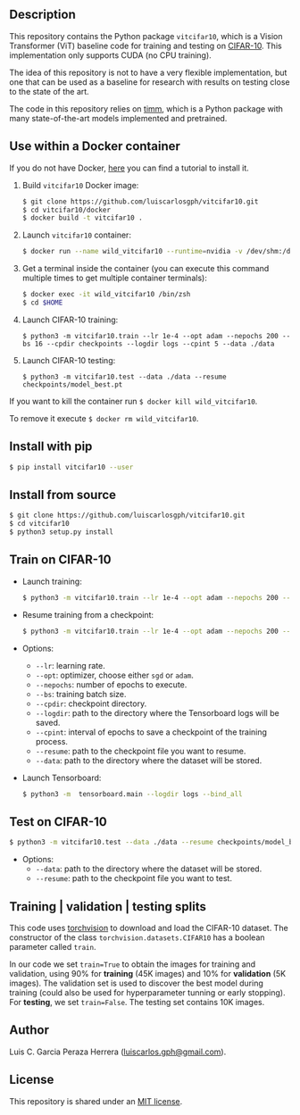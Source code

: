 Description
-----------

This repository contains the Python package `vitcifar10`, which is a Vision Transformer (ViT) baseline code for training and testing on [CIFAR-10](https://www.cs.toronto.edu/~kriz/cifar.html). This implementation only supports CUDA (no CPU training). 

The idea of this repository is not to have a very flexible implementation, but one that can be used as a baseline for research with results on testing close to the state of the art.

The code in this repository relies on [timm](https://github.com/rwightman/pytorch-image-models), which is a Python package with many state-of-the-art models implemented and pretrained.


Use within a Docker container
---------------------------

If you do not have Docker, [here](https://github.com/luiscarlosgph/how-to/tree/main/docker) you can find a tutorial to install it.

1. Build `vitcifar10` Docker image:
   ```bash
   $ git clone https://github.com/luiscarlosgph/vitcifar10.git
   $ cd vitcifar10/docker
   $ docker build -t vitcifar10 .
   ```

2. Launch `vitcifar10` container:
   ```bash
   $ docker run --name wild_vitcifar10 --runtime=nvidia -v /dev/shm:/dev/shm vitcifar10:latest &
   ```
   
3. Get a terminal inside the container (you can execute this command multiple times to get multiple container terminals):
   ```bash
   $ docker exec -it wild_vitcifar10 /bin/zsh
   $ cd $HOME
   ```
   
4. Launch CIFAR-10 training:
   ```
   $ python3 -m vitcifar10.train --lr 1e-4 --opt adam --nepochs 200 --bs 16 --cpdir checkpoints --logdir logs --cpint 5 --data ./data
   ```
   
5. Launch CIFAR-10 testing:
   ```
   $ python3 -m vitcifar10.test --data ./data --resume checkpoints/model_best.pt
   ```

If you want to kill the container run `$ docker kill wild_vitcifar10`. 

To remove it execute `$ docker rm wild_vitcifar10`.


Install with pip
----------------

```bash
$ pip install vitcifar10 --user
```


Install from source
-------------------

```bash
$ git clone https://github.com/luiscarlosgph/vitcifar10.git
$ cd vitcifar10
$ python3 setup.py install
```


Train on CIFAR-10
-----------------

* Launch training:

   ```bash
   $ python3 -m vitcifar10.train --lr 1e-4 --opt adam --nepochs 200 --bs 16 --cpdir checkpoints --logdir logs --cpint 5 --data ./data
   ```

* Resume training from a checkpoint:
   ```bash
   $ python3 -m vitcifar10.train --lr 1e-4 --opt adam --nepochs 200 --bs 16 --cpdir checkpoints --logdir logs --cpint 5 --data ./data --resume   checkpoints/epoch_21.pt
   ```

* Options:
   * `--lr`: learning rate.
   * `--opt`: optimizer, choose either `sgd` or `adam`.
   * `--nepochs`: number of epochs to execute.
   * `--bs`: training batch size.
   * `--cpdir`: checkpoint directory.
   * `--logdir`: path to the directory where the Tensorboard logs will be saved.
   * `--cpint`: interval of epochs to save a checkpoint of the training process.
   * `--resume`: path to the checkpoint file you want to resume.
   * `--data`: path to the directory where the dataset will be stored.


* Launch Tensorboard:

   ```bash
   $ python3 -m  tensorboard.main --logdir logs --bind_all
   ```


Test on CIFAR-10
----------------

```bash
$ python3 -m vitcifar10.test --data ./data --resume checkpoints/model_best.pt
```

* Options:
   * `--data`: path to the directory where the dataset will be stored.
   * `--resume`: path to the checkpoint file you want to test.

<!--
Perform inference on a single image
-----------------------------------

TODO
-->


Training | validation | testing splits
----------------------------------

This code uses [torchvision](https://pytorch.org/vision/stable/generated/torchvision.datasets.CIFAR10.html) to download and load the CIFAR-10 dataset. The constructor of the class `torchvision.datasets.CIFAR10` has a boolean parameter called `train`. 

In our code we set `train=True` to obtain the images for training and validation, using 90% for **training** (45K images) and 10% for **validation** (5K images). The validation set is used to discover the best model during training (could also be used for hyperparameter tunning or early stopping). For **testing**, we set `train=False`. The testing set contains 10K images. 


Author
------

Luis C. Garcia Peraza Herrera (luiscarlos.gph@gmail.com).


License
-------

This repository is shared under an [MIT license](LICENSE).


